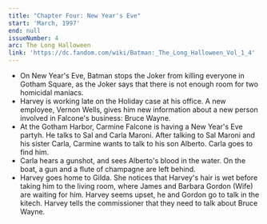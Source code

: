```yaml
---
title: "Chapter Four: New Year's Eve"
start: 'March, 1997'
end: null
issueNumber: 4
arc: The Long Halloween
link: 'https://dc.fandom.com/wiki/Batman:_The_Long_Halloween_Vol_1_4'
---
```


- On New Year's Eve, Batman stops the Joker from killing everyone in Gotham Square, as the Joker says that there is not enough room for two homicidal maniacs.
- Harvey is working late on the Holiday case at his office. A new employee, Vernon Wells, gives him new information about a new person involved in Falcone's business: Bruce Wayne.
- At the Gotham Harbor, Carmine Falcone is having a New Year's Eve partyh. He talks to Sal and Carla Maroni. After talking to Sal Maroni and his sister Carla, Carmine wants to talk to his son Alberto. Carla goes to find him.
- Carla hears a gunshot, and sees Alberto's blood in the water. On the boat, a gun and a flute of champagne are left behind.
- Harvey goes home to Gilda. She notices that Harvey's hair is wet before taking him to the living room, where James and Barbara Gordon (Wife) are waiting for him. Harvey seems upset, he and Gordon go to talk in the kitech. Harvey tells the commissioner that they need to talk about Bruce Wayne.
